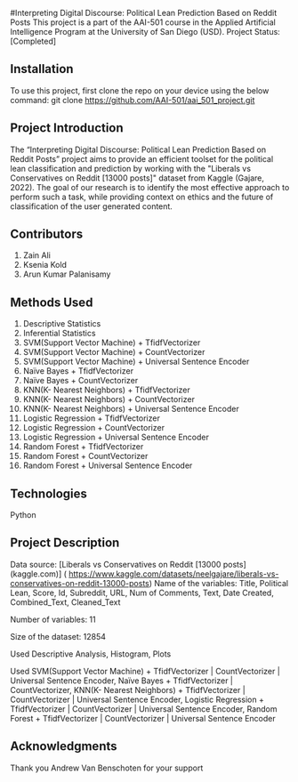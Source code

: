 #Interpreting Digital Discourse: Political Lean Prediction Based on Reddit Posts
This project is a part of the AAI-501 course in the Applied Artificial Intelligence Program at the University of San Diego (USD). 
Project Status: [Completed]
## Installation
To use this project, first clone the repo on your device using the below command:
git clone https://github.com/AAI-501/aai_501_project.git
## Project Introduction
The “Interpreting Digital Discourse: Political Lean Prediction Based on Reddit Posts” project aims to provide an efficient toolset for the political lean classification and  prediction by working with the "Liberals vs Conservatives on Reddit [13000 posts]" dataset from Kaggle (Gajare, 2022). The goal of our research is to identify the most effective approach to perform such a task, while providing context on ethics and the future of classification of the user generated content.
## Contributors
1.	Zain Ali
2.	Ksenia Kold
3.	Arun Kumar Palanisamy
	
## Methods Used
1. Descriptive Statistics
2. Inferential Statistics
3. SVM(Support Vector Machine)  + TfidfVectorizer
4. SVM(Support Vector Machine)  + CountVectorizer
5. SVM(Support Vector Machine)  + Universal Sentence Encoder
6. Naïve Bayes + TfidfVectorizer
7. Naïve Bayes + CountVectorizer
8. KNN(K- Nearest Neighbors) + TfidfVectorizer
9. KNN(K- Nearest Neighbors)  + CountVectorizer
10. KNN(K- Nearest Neighbors)  + Universal Sentence Encoder
11. Logistic Regression + TfidfVectorizer
12. Logistic Regression + CountVectorizer
13. Logistic Regression + Universal Sentence Encoder
14. Random Forest + TfidfVectorizer
15. Random Forest + CountVectorizer
16. Random Forest + Universal Sentence Encoder
## Technologies
   Python
## Project Description
Data source: [Liberals vs Conservatives on Reddit [13000 posts] (kaggle.com)]
( https://www.kaggle.com/datasets/neelgajare/liberals-vs-conservatives-on-reddit-13000-posts)
Name of the variables: Title, Political Lean, Score, Id, Subreddit, URL, Num of Comments, Text, Date Created, Combined_Text, Cleaned_Text

Number of variables: 11

Size of the dataset: 12854

Used Descriptive Analysis, Histogram, Plots

Used SVM(Support Vector Machine)  + TfidfVectorizer | CountVectorizer | Universal Sentence Encoder, Naïve Bayes + TfidfVectorizer | CountVectorizer, KNN(K- Nearest Neighbors) + TfidfVectorizer | CountVectorizer | Universal Sentence Encoder, Logistic Regression + TfidfVectorizer | CountVectorizer | Universal Sentence Encoder, Random Forest + TfidfVectorizer | CountVectorizer | Universal Sentence Encoder
## Acknowledgments
Thank you Andrew Van Benschoten for your support
   








